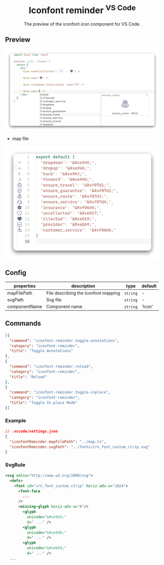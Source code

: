 <h1 align="center">Iconfont reminder <sup>VS Code</sup></h1>

<p align="center">
The preview of the iconfont icon component for VS Code.<br>
</p>

## Preview

<p align="center">
  <img src="https://github.com/Daydreamer-riri/vscode-ext-iconfont-reminder/blob/main/screenshots/main.png?raw=true" alt="preview">
</p>

- map file

![map-file](https://github.com/Daydreamer-riri/vscode-ext-iconfont-reminder/blob/main/screenshots/map.png?raw=true)


## Config

| properties | description | type | default |
| --- | --- | --- | --- |
| mapFilePath | File describing the iconfont mapping | `string` | - |
| svgPath | Svg file | `string` | - |
|componentName| Component name | `string` | 'Icon' |

## Commands
```json
[{
  "command": "iconfont-reminder.toggle-annotations",
  "category": "iconfont-reminder",
  "title": "Toggle Annotations"
},
{
  "command": "iconfont-reminder.reload",
  "category": "iconfont-reminder",
  "title": "Reload"
},
{
  "command": "iconfont-reminder.toggle-inplace",
  "category": "iconfont-reminder",
  "title": "Toggle In-place Mode"
}]
```


### Example 
```json
// .vscode/settings.json
{
  "iconfontReminder.mapFilePath": "../map.ts",
  "iconfontReminder.svgPath": "../fonts/crn_font_custom_ctrip.svg"
}
```

### SvgRule

```svg
<svg xmlns="http://www.w3.org/2000/svg">
  <defs>
    <font id="crn_font_custom_ctrip" horiz-adv-x="1024">
      <font-face
        ...
      />
      <missing-glyph horiz-adv-x="0"/>
        <glyph
          unicode="&#xe945;"
          d=" ..." />
        <glyph
          unicode="&#xe946;"
          d=" ..." />
        <glyph
          unicode="&#xebb9;"
          d=" ..." />
  ...
```
